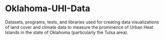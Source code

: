 # Oklahoma-UHI-Data
Datasets, programs, tests, and libraries used for creating data visualizations of land cover and climate data to measure the prominence of Urban Heat Islands in the state of Oklahoma (particularly the Tulsa area).
